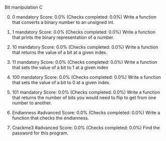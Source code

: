Bit manipulation
C

0. 0
mandatory
Score: 0.0% (Checks completed: 0.0%)
Write a function that converts a binary number to an unsigned int.

1. 1
mandatory
Score: 0.0% (Checks completed: 0.0%)
Write a function that prints the binary representation of a number.

2. 10
mandatory
Score: 0.0% (Checks completed: 0.0%)
Write a function that returns the value of a bit at a given index.

3. 11
mandatory
Score: 0.0% (Checks completed: 0.0%)
Write a function that sets the value of a bit to 1 at a given index

4. 100
mandatory
Score: 0.0% (Checks completed: 0.0%)
Write a function that sets the value of a bit to 0 at a given index.

5. 101
mandatory
Score: 0.0% (Checks completed: 0.0%)
Write a function that returns the number of bits you would need to flip to get from one number to another.

6. Endianness
#advanced
Score: 0.0% (Checks completed: 0.0%)
Write a function that checks the endianness.

7. Crackme3
#advanced
Score: 0.0% (Checks completed: 0.0%)
Find the password for this program.
